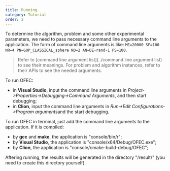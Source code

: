 ```yaml
---
title: Running
category: Tutorial
order: 2
---
```


To determine the algorithm, problem and some other experimental parameters, we need to pass necessary command line arguments to the application. The form of command line arguments is like: 
`ME=20000 SF=100 NR=4 PN=GOP_CLASSICAL_sphere ND=2 AN=DE-rand-1 PS=100`.

>Refer to [command line argument list](../command line argument list) to see their meanings.
For problem and algorithm instances, refer to their APIs to see the needed arguments.

To run OFEC:
- in **Visual Studio**, input the command line arguments in *Project->Properties->Debugging->Command Arguments*, and then start debugging;
- in **Clion**, input the command line arguments in *Run->Edit Configurations->Program arguments*and the start debugging. 

To run OFEC in terminal, just add the command line arguments to the application. If it is compiled:
- by **gcc** and **make**, the application is "console/bin/r";
- by **Visual Studio**, the application is "console/x64/Debug/OFEC.exe";
- by **Clion**, the application is "console/cmake-build-debug/OFEC";

Aftering running, the results will be generated in the directory "/result/" (you need to create this directory yourself). 